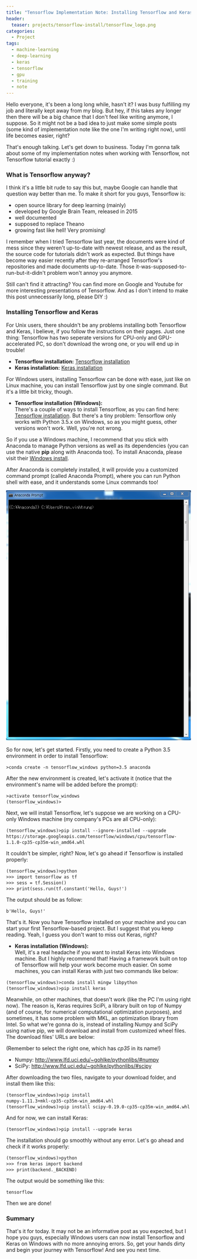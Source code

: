 ```yaml
---
title: "Tensorflow Implementation Note: Installing Tensorflow and Keras on Windows"
header:
  teaser: projects/tensorflow-install/tensorflow_logo.png
categories:
  - Project
tags:
  - machine-learning
  - deep-learning
  - keras
  - tensorflow
  - gpu
  - training
  - note
---
```

<script src="https://cdn.mathjax.org/mathjax/latest/MathJax.js?config=TeX-AMS-MML_HTMLorMML" type="text/javascript"></script>
Hello everyone, it's been a long long while, hasn't it? I was busy fulfilling my job and literally kept away from my blog. But hey, if this takes any longer then there will be a big chance that I don't feel like writing anymore, I suppose. So it might not be a bad idea to just make some simple posts (some kind of implementation note like the one I'm writing right now), until life becomes easier, right?

That's enough talking. Let's get down to business. Today I'm gonna talk about some of my implementation notes when working with Tensorflow, not Tensorflow tutorial exactly :)

### What is Tensorflow anyway?

I think it's a little bit rude to say this but, maybe Google can handle that question way better than me. To make it short for you guys, Tensorflow is:

* open source library for deep learning (mainly)
* developed by Google Brain Team, released in 2015
* well documented
* supposed to replace Theano
* growing fast like hell! Very promising!

I remember when I tried Tensorflow last year, the documents were kind of mess since they weren't up-to-date with newest release, and as the result, the source code for tutorials didn't work as expected. But things have become way easier recently after they re-arranged Tensorflow's repositories and made documents up-to-date. Those it-was-supposed-to-run-but-it-didn't problem won't annoy you anymore.

Still can't find it attracting? You can find more on Google and Youtube for more interesting presentations of Tensorflow. And as I don't intend to make this post unnecessarily long, please DIY :)

### Installing Tensorflow and Keras

For Unix users, there shouldn't be any problems installing both Tensorflow and Keras, I believe, if you follow the instructions on their pages. Just one thing: Tensorflow has two seperate versions for CPU-only and GPU-accelerated PC, so don't download the wrong one, or you will end up in trouble!

* **Tensorflow installation:**
[Tensorflow installation](https://www.tensorflow.org/install/)
* **Keras installation:**
[Keras installation](https://keras.io/#installation)

For Windows users, installing Tensorflow can be done with ease, just like on Linux machine, you can install Tensorflow just by one single command. But it's a little bit tricky, though.

* **Tensorflow installation (Windows):**  
There's a couple of ways to install Tensorflow, as you can find here: [Tensorflow installation](https://www.tensorflow.org/install/install_windows). But there's a tiny problem: Tensorflow only works with Python 3.5.x on Windows, so as you might guess, other versions won't work. Well, you're not wrong.

So if you use a Windows machine, I recommend that you stick with Anaconda to manage Python versions as well as its dependencies (you can use the native **pip** along with Anaconda too). To install Anaconda, please visit their [Windows install](https://docs.continuum.io/anaconda/install-windows).

After Anaconda is completely installed, it will provide you a customized command prompt (called Anaconda Prompt), where you can run Python shell with ease, and it understands some Linux commands too!

![Anaconda Prompt](/images/projects/tensorflow-install/anaconda_prompt.PNG)

So for now, let's get started. Firstly, you need to create a Python 3.5 environment in order to install Tensorflow:

```
>conda create -n tensorflow_windows python=3.5 anaconda
```

After the new environment is created, let's activate it (notice that the environment's name will be added before the prompt):

```
>activate tensorflow_windows
(tensorflow_windows)>
```

Next, we will install Tensorflow, let's suppose we are working on a CPU-only Windows machine (my company's PCs are all CPU-only):

```
(tensorflow_windows)>pip install --ignore-installed --upgrade https://storage.googleapis.com/tensorflow/windows/cpu/tensorflow-1.1.0-cp35-cp35m-win_amd64.whl
```

It couldn't be simpler, right? Now, let's go ahead if Tensorflow is installed properly:

```
(tensorflow_windows)>python
>>> import tensorflow as tf
>>> sess = tf.Session()
>>> print(sess.run(tf.constant('Hello, Guys!')
```

The output should be as follow:

```
b'Hello, Guys!'
```

That's it. Now you have Tensorflow installed on your machine and you can start your first Tensorflow-based project. But I suggest that you keep reading. Yeah, I guess you don't want to miss out Keras, right?

* **Keras installation (Windows):**  
Well, it's a real headache if you want to install Keras into Windows machine. But I highly recommend that! Having a framework built on top of Tensorflow will help your work become much easier. On some machines, you can install Keras with just two commands like below:

```
(tensorflow_windows)>conda install mingw libpython
(tensorflow_windows)>pip install keras
```

Meanwhile, on other machines, that doesn't work (like the PC I'm using right now). The reason is, Keras requires SciPi, a library built on top of Numpy (and of course, for numerical computational optimization purposes), and sometimes, it has some problem with MKL, an optimization library from Intel. So what we're gonna do is, instead of installing Numpy and SciPy using native pip, we will download and install from customized wheel files. The download files' URLs are below:

(Remember to select the right one, which has *cp35* in its name!)  
 * Numpy: http://www.lfd.uci.edu/~gohlke/pythonlibs/#numpy  
 * SciPy: http://www.lfd.uci.edu/~gohlke/pythonlibs/#scipy

After downloading the two files, navigate to your download folder, and install them like this:

```
(tensorflow_windows)>pip install numpy‑1.11.3+mkl‑cp35‑cp35m‑win_amd64.whl
(tensorflow_windows)>pip install scipy‑0.19.0‑cp35‑cp35m‑win_amd64.whl
```

And for now, we can install Keras:

```
(tensorflow_windows)>pip install --upgrade keras
```

The installation should go smoothly without any error. Let's go ahead and check if it works properly:

```
(tensorflow_windows)>python
>>> from keras import backend
>>> print(backend._BACKEND)
```

The output would be something like this:

```
tensorflow
```

Then we are done!

### Summary

That's it for today. It may not be an informative post as you expected, but I hope you guys, especially Windows users can now install Tensorflow and Keras on Windows with no more annoying errors. So, get your hands dirty and begin your journey with Tensorflow! And see you next time.
